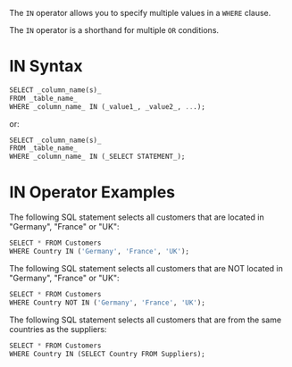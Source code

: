 The `IN` operator allows you to specify multiple values in a `WHERE` clause.

The `IN` operator is a shorthand for multiple `OR` conditions.

# IN  Syntax

```SQL
SELECT _column_name(s)_  
FROM _table_name_  
WHERE _column_name_ IN (_value1_, _value2_, ...);
```
or:

```SQL
SELECT _column_name(s)_  
FROM _table_name_  
WHERE _column_name_ IN (_SELECT STATEMENT_);
```

# IN Operator Examples

The following SQL statement selects all customers that are located in "Germany", "France" or "UK":

```SQL
SELECT * FROM Customers  
WHERE Country IN ('Germany', 'France', 'UK');
```

The following SQL statement selects all customers that are NOT located in "Germany", "France" or "UK":

```SQL
SELECT * FROM Customers  
WHERE Country NOT IN ('Germany', 'France', 'UK');
```

The following SQL statement selects all customers that are from the same countries as the suppliers:

```SQL
SELECT * FROM Customers  
WHERE Country IN (SELECT Country FROM Suppliers);
```